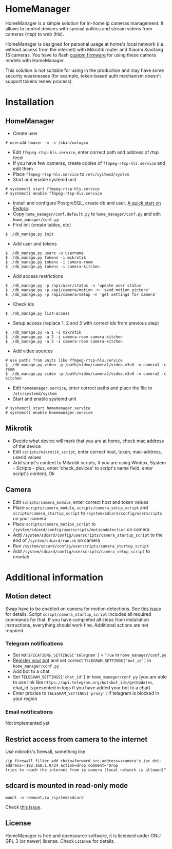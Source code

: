 
# HomeManager

HomeManager is a simple solution for in-home ip cameras management. It allows to control devices with special politics and stream videos from cameras (rtsp) to web (hls).

HomeManager is designed for personal usage at home's local network (i.e. without access from the internet) with Mikrotik router and Xiaomi Xiaofang 1S cameras. You have to flash [custom firmware](https://github.com/EliasKotlyar/Xiaomi-Dafang-Hacks) for using these camera models with HomeManager. 

This solution is not suitable for using in the production and may have some security weaknesses (for example, token-based auth mechanism doesn't support tokens renew process).

# Installation
## HomeManager
* Create user 
```
# useradd hmuser -m -s /sbin/nologin
```
* Edit `ffmpeg-rtsp-hls.service`, enter correct path and address of rtsp feed
* If you have few cameras, create copies of `ffmpeg-rtsp-hls.service` and edit them
* Place `ffmpeg-rtsp-hls.service` to `/etc/systemd/system`
* Start and enable systemd unit
```
# systemctl start ffmpeg-rtsp-hls.service
# systemctl enable ffmpeg-rtsp-hls.service
```
* Install and configure PostgreSQL, create db and user. [A quick start on Fedora](https://fedoramagazine.org/postgresql-quick-start-fedora-24/).
* Copy `home_manager/conf.default.py` to `home_manager/conf.py` and edit `home_manager/conf.py`
* First init (create tables, etc)
```
$ ./db_manage.py init
```
* Add user and tokens
```
$ ./db_manage.py users -u username
$ ./db_manage.py tokens -i mikrotik
$ ./db_manage.py tokens -i camera-room
$ ./db_manage.py tokens -i camera-kitchen
```
* Add access restrictions
```
$ ./db_manage.py -p /api/user/status -n 'update user status'
$ ./db_manage.py -p /api/camera/motion -n 'send motion picture'
$ ./db_manage.py -p /api/camera/setup -n 'get settings for camera'
```
* Check ids
```
$ ./db_manage.py list-access
```
* Setup access (replace 1, 2 and 3 with correct ids from previous step) 
```
$ ./db_manage.py -a 1 -i mikrotik
$ ./db_manage.py -a 2 -i camera-room camera-kitchen
$ ./db_manage.py -a 3 -i camera-room camera-kitchen
```
* Add video sources 
```
# use paths from units like ffmpeg-rtsp-hls.service
$ ./db_manage.py video -p /path/video/camera1/video.m3u8 -n camera1 -c room
$ ./db_manage.py video -p /path/video/camera2/video.m3u8 -n camera2 -c kitchen
```
* Edit `homemanager.service`, enter correct paths and place the file to `/etc/systemd/system`
* Start and enable systemd unit
```
# systemctl start homemanager.service
# systemctl enable homemanager.service
```

## Mikrotik 
* Decide what device will mark that you are at home, check mac address of the device
* Edit `scripts/mikrotik_script`, enter correct host, token, mac-address, userid values
* Add script's content to Mikrotik scripts, if you are using Winbox, System - Scripts - plus, enter 'check_devices' to script's name field, enter script's content, Ok

## Camera
* Edit `scripts/camera_module`, enter correct host and token values
* Place `scripts/camera_module`, `scripts/camera_setup_script` and `scripts/camera_startup_script` to `/system/sdcard/config/userscripts` on your camera
* Place `scripts/camera_motion_script` to `/system/sdcard/config/userscripts/motiondetection` on camera
* Add `/system/sdcard/config/userscripts/camera_startup_script` to the end of `/system/sdcard/run.sh` on camera 
* Run `/system/sdcard/config/userscripts/camera_startup_script` 
* Add `/system/sdcard/config/userscripts/camera_setup_script` to crontab

# Additional information
## Motion detect
Swap have to be enabled on camera for motion detections. See [this issue](https://github.com/EliasKotlyar/Xiaomi-Dafang-Hacks/issues/552) for details. Script `script/camera_startup_script` includes all required commands for that. If you have completed all steps from installation instructions, everything should work fine. Additional actions are not required. 

### Telegram notifications
* Set `NOTIFICATIONS_SETTINGS['telegram']` = `True` in `home_manager/conf.py`
* [Register your bot](https://core.telegram.org/bots#6-botfather) and set correct `TELEGRAM_SETTINGS['bot_id']` in `home_manager/conf.py`
* Add bot to a chat
* Set `TELEGRAM_SETTINGS['chat_id']` in `home_manager/conf.py` (you are able to use link like `https://api.telegram.org/bot<bot_id>/getUpdates`, chat_id is presented in logs if you have added your bot to a chat)
* Enter proxies to `TELEGRAM_SETTINGS['proxy']` if telegram is blocked in your region

### Email notifications
Not implemented yet

## Restrict access from camera to the internet
Use mikrotik's firewall, something like
```
/ip firewall filter add chain=forward src-address=<camera's ip> dst-address=!192.168.1.0/24 action=drop comment="Drop 
tries to reach the internet from ip camera (local network is allowed)"
```

## sdcard is mounted in read-only mode
```
mount -o remount,rw /system/sdcard
```
Check [this issue](https://github.com/EliasKotlyar/Xiaomi-Dafang-Hacks/issues/409). 

## License
HomeManager is free and opensource software, it is licensed under GNU GPL 3 (or newer) license. Check `LICENSE` for details.




